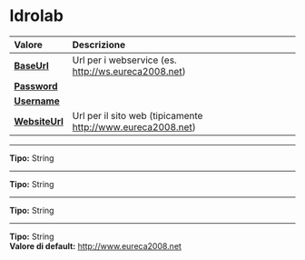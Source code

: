 # Idrolab

| Valore| Descrizione |
| :--- | :--- |
| [**BaseUrl**](idrolab.md#baseurl) | Url per i webservice (es. http://ws.eureca2008.net) |
| [**Password**](idrolab.md#password) |  |
| [**Username**](idrolab.md#username) |  |
| [**WebsiteUrl**](idrolab.md#websiteurl) | Url per il sito web (tipicamente http://www.eureca2008.net) |

-----
**Tipo:** String	 

-----
**Tipo:** String	 

-----
**Tipo:** String	 

-----
**Tipo:** String	 
**Valore di default:** http://www.eureca2008.net

